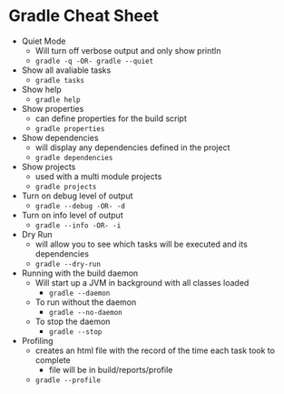 # Gradle Cheat Sheet
* Quiet Mode
  * Will turn off verbose output and only show println
  * ```gradle -q -OR- gradle --quiet```
* Show all avaliable tasks
  * ```gradle tasks```
* Show help
  * ```gradle help```
* Show properties
  * can define properties for the build script
  * ```gradle properties```
* Show dependencies
  * will display any dependencies defined in the project
  * ```gradle dependencies```
* Show projects 
  * used with a multi module projects
  * ```gradle projects```
* Turn on debug level of output
  * ```gradle --debug -OR- -d```
* Turn on info level of output
  * ```gradle --info -OR- -i```
* Dry Run 
  * will allow you to see which tasks will be executed and its dependencies
  * ```gradle --dry-run```
* Running with the build daemon
  * Will start up a JVM in background with all classes loaded
    * ```gradle --daemon```
  * To run without the daemon
    * ```gradle --no-daemon```
  * To stop the daemon
    * ```gradle --stop```
* Profiling 
  * creates an html file with the record of the time each task took to complete
    * file will be in build/reports/profile
  * ```gradle --profile```

